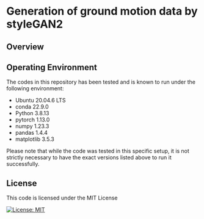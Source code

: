 # Generation of ground motion data by styleGAN2

## Overview

## Operating Environment
The codes in this repository has been tested and is known to run under the following environment:
- Ubuntu 20.04.6 LTS
- conda 22.9.0
- Python 3.8.13
- pytorch 1.13.0
- numpy 1.23.3
- pandas 1.4.4
- matplotlib 3.5.3
 
Please note that while the code was tested in this specific setup, it is not strictly necessary to have the exact versions listed above to run it successfully. 
<!-- Users are encouraged to try the code in their own environments and provide feedback on any compatibility issues they may encounter. -->

## License
This code is licensed under the MIT License

[![License: MIT](https://img.shields.io/badge/License-MIT-yellow.svg)](https://opensource.org/licenses/MIT)
